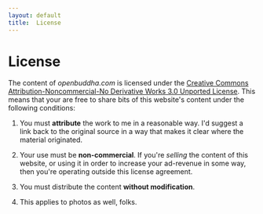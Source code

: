 ```yaml
---
layout: default
title:  License
---
```

# License

The content of *openbuddha.com* is licensed under the <a href="http://creativecommons.org/licenses/by-nc-nd/3.0/">Creative Commons Attribution-Noncommercial-No Derivative Works 3.0 Unported License</a>. This means that your are free to share bits of this website's content under the following conditions:

1.  You must **attribute** the work to me in a reasonable way. I'd suggest a link back to the original source in a way that makes it clear where the  material originated.

2.  Your use must be **non-commercial**.  If you're _selling_ the content of this website, or using it in order to increase your ad-revenue in some way, then you're operating outside this license agreement.

3.  You must distribute the content **without modification**.

4.   This applies to photos as well, folks.

